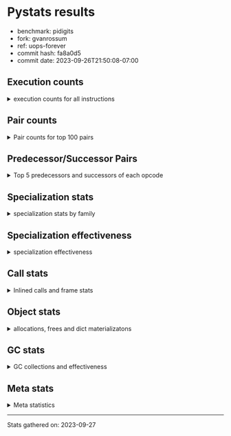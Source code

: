 
# Pystats results

- benchmark: pidigits
- fork: gvanrossum
- ref: uops-forever
- commit hash: fa8a0d5
- commit date: 2023-09-26T21:50:08-07:00

## Execution counts

<details>
<summary> execution counts for all instructions </summary>

|Name | Count | Self | Cumulative | Miss ratio | 
|---|---:|---:|---:|---:|
| LOAD_FAST | 5,126,580 | 17.1% | 17.1% |  |
| BINARY_OP_MULTIPLY_INT | 4,111,140 | 13.7% | 30.7% |  |
| LOAD_FAST_LOAD_FAST | 3,194,940 | 10.6% | 41.4% |  |
| BINARY_OP_ADD_INT | 3,075,540 | 10.2% | 51.6% |  |
| LOAD_CONST | 2,977,860 | 9.9% | 61.5% |  |
| STORE_FAST_STORE_FAST | 2,219,040 | 7.4% | 68.9% |  |
| RETURN_VALUE | 1,423,500 | 4.7% | 73.6% |  |
| RESUME_CHECK | 1,254,300 | 4.2% | 77.8% |  |
| UNPACK_SEQUENCE_TUPLE | 964,920 | 3.2% | 81.0% |  |
| BINARY_OP | 796,520 | 2.6% | 83.6% |  |
| BUILD_TUPLE | 747,000 | 2.5% | 86.1% |  |
| CALL_PY_EXACT_ARGS | 736,140 | 2.4% | 88.6% |  |
| LOAD_GLOBAL_MODULE | 627,520 | 2.1% | 90.6% |  |
| STORE_FAST | 627,420 | 2.1% | 92.7% |  |
| INTERPRETER_EXIT | 518,160 | 1.7% | 94.5% |  |
| ENTER_EXECUTOR | 409,140 | 1.4% | 95.8% |  |
| POP_JUMP_IF_FALSE | 398,220 | 1.3% | 97.1% |  |
| COMPARE_OP_INT | 398,220 | 1.3% | 98.5% |  |
| POP_TOP | 120,120 | 0.4% | 98.9% |  |
| YIELD_VALUE | 120,000 | 0.4% | 99.3% |  |
| LOAD_GLOBAL_BUILTIN | 109,020 | 0.4% | 99.6% |  |
| CALL_BUILTIN_FAST | 108,900 | 0.4% | 100.0% |  |
| CALL | 560 | 0.0% | 100.0% |  |
| PUSH_NULL | 300 | 0.0% | 100.0% |  |
| LOAD_GLOBAL | 180 | 0.0% | 100.0% |  |
| NOP | 120 | 0.0% | 100.0% |  |
| LOAD_DEREF | 120 | 0.0% | 100.0% |  |
| CALL_BUILTIN_CLASS | 120 | 0.0% | 100.0% |  |
| LOAD_ATTR_MODULE | 100 | 0.0% | 100.0% |  |
| RETURN_GENERATOR | 60 | 0.0% | 100.0% |  |
| RERAISE | 60 | 0.0% | 100.0% |  |
| MAKE_FUNCTION | 60 | 0.0% | 100.0% |  |
| LOAD_ATTR | 60 | 0.0% | 100.0% |  |
| COPY_FREE_VARS | 60 | 0.0% | 100.0% |  |
| CALL_INTRINSIC_1 | 60 | 0.0% | 100.0% |  |
| CALL_FUNCTION_EX | 60 | 0.0% | 100.0% |  |
| BINARY_OP_SUBTRACT_FLOAT | 60 | 0.0% | 100.0% |  |
| COMPARE_OP | 20 | 0.0% | 100.0% |  |


</details>

## Pair counts

<details>
<summary> Pair counts for top 100 pairs </summary>

|Pair | Count | Self | Cumulative | 
|---|---:|---:|---:|
| LOAD_FAST_LOAD_FAST BINARY_OP_MULTIPLY_INT | 3,194,940 | 10.6% | 10.6% |
| LOAD_FAST BINARY_OP_ADD_INT | 1,592,640 | 5.3% | 15.9% |
| BINARY_OP_MULTIPLY_INT LOAD_FAST | 1,592,640 | 5.3% | 21.2% |
| BINARY_OP_ADD_INT LOAD_FAST_LOAD_FAST | 1,254,120 | 4.2% | 25.4% |
| RESUME_CHECK LOAD_FAST | 1,134,120 | 3.8% | 29.2% |
| STORE_FAST_STORE_FAST LOAD_FAST_LOAD_FAST | 1,025,220 | 3.4% | 32.6% |
| UNPACK_SEQUENCE_TUPLE STORE_FAST_STORE_FAST | 964,920 | 3.2% | 35.8% |
| STORE_FAST_STORE_FAST STORE_FAST_STORE_FAST | 964,920 | 3.2% | 39.0% |
| LOAD_FAST UNPACK_SEQUENCE_TUPLE | 964,920 | 3.2% | 42.2% |
| LOAD_FAST BINARY_OP_MULTIPLY_INT | 916,200 | 3.0% | 45.2% |
| LOAD_CONST LOAD_FAST | 916,200 | 3.0% | 48.3% |
| BINARY_OP_MULTIPLY_INT LOAD_CONST | 916,200 | 3.0% | 51.3% |
| BINARY_OP_MULTIPLY_INT LOAD_FAST_LOAD_FAST | 915,600 | 3.0% | 54.4% |
| LOAD_FAST LOAD_CONST | 905,280 | 3.0% | 57.4% |
| BINARY_OP_ADD_INT BINARY_OP | 796,320 | 2.6% | 60.0% |
| BINARY_OP RETURN_VALUE | 796,320 | 2.6% | 62.7% |
| LOAD_CONST BINARY_OP_ADD_INT | 796,200 | 2.6% | 65.3% |
| CALL_PY_EXACT_ARGS RESUME_CHECK | 736,080 | 2.4% | 67.8% |
| BINARY_OP_MULTIPLY_INT BINARY_OP_ADD_INT | 686,700 | 2.3% | 70.1% |
| LOAD_CONST LOAD_CONST | 638,100 | 2.1% | 72.2% |
| RETURN_VALUE STORE_FAST | 627,120 | 2.1% | 74.3% |
| BUILD_TUPLE RETURN_VALUE | 627,000 | 2.1% | 76.4% |
| BINARY_OP_ADD_INT BUILD_TUPLE | 627,000 | 2.1% | 78.5% |
| STORE_FAST LOAD_FAST | 518,340 | 1.7% | 80.2% |
| CACHE RESUME_CHECK | 518,100 | 1.7% | 81.9% |
| LOAD_GLOBAL_MODULE LOAD_FAST | 507,180 | 1.7% | 83.6% |
| LOAD_CONST CALL_PY_EXACT_ARGS | 507,120 | 1.7% | 85.3% |
| COMPARE_OP_INT POP_JUMP_IF_FALSE | 398,220 | 1.3% | 86.6% |
| RETURN_VALUE INTERPRETER_EXIT | 398,160 | 1.3% | 87.9% |
| RETURN_VALUE COMPARE_OP_INT | 398,160 | 1.3% | 89.2% |
| LOAD_FAST LOAD_GLOBAL_MODULE | 398,160 | 1.3% | 90.6% |
| BINARY_OP_ADD_INT LOAD_CONST | 398,100 | 1.3% | 91.9% |
| POP_JUMP_IF_FALSE ENTER_EXECUTOR | 289,200 | 1.0% | 92.9% |
| ENTER_EXECUTOR STORE_FAST_STORE_FAST | 289,200 | 1.0% | 93.8% |
| STORE_FAST_STORE_FAST LOAD_FAST | 228,900 | 0.8% | 94.6% |
| LOAD_GLOBAL_MODULE LOAD_CONST | 120,060 | 0.4% | 95.0% |
| YIELD_VALUE INTERPRETER_EXIT | 120,000 | 0.4% | 95.4% |
| LOAD_FAST YIELD_VALUE | 120,000 | 0.4% | 95.8% |
| LOAD_FAST CALL_PY_EXACT_ARGS | 120,000 | 0.4% | 96.2% |
| LOAD_CONST BUILD_TUPLE | 120,000 | 0.4% | 96.6% |
| BUILD_TUPLE LOAD_FAST | 120,000 | 0.4% | 97.0% |
| RESUME_CHECK POP_TOP | 119,940 | 0.4% | 97.4% |
| POP_TOP ENTER_EXECUTOR | 119,940 | 0.4% | 97.8% |
| POP_JUMP_IF_FALSE LOAD_GLOBAL_MODULE | 108,960 | 0.4% | 98.1% |
| STORE_FAST LOAD_GLOBAL_MODULE | 108,940 | 0.4% | 98.5% |
| LOAD_GLOBAL_BUILTIN LOAD_FAST | 108,900 | 0.4% | 98.9% |
| LOAD_FAST CALL_BUILTIN_FAST | 108,900 | 0.4% | 99.2% |
| CALL_BUILTIN_FAST CALL_PY_EXACT_ARGS | 108,900 | 0.4% | 99.6% |
| ENTER_EXECUTOR LOAD_GLOBAL_BUILTIN | 108,840 | 0.4% | 99.9% |
| ENTER_EXECUTOR LOAD_GLOBAL_MODULE | 11,100 | 0.0% | 100.0% |
| PUSH_NULL CALL | 240 | 0.0% | 100.0% |
| LOAD_FAST PUSH_NULL | 180 | 0.0% | 100.0% |
| BINARY_OP BINARY_OP | 180 | 0.0% | 100.0% |
| CALL CALL | 160 | 0.0% | 100.0% |
| LOAD_GLOBAL LOAD_GLOBAL_MODULE | 120 | 0.0% | 100.0% |
| CALL_BUILTIN_CLASS RETURN_VALUE | 120 | 0.0% | 100.0% |
| CALL POP_TOP | 120 | 0.0% | 100.0% |
| CALL CALL_BUILTIN_CLASS | 120 | 0.0% | 100.0% |
| RESUME_CHECK LOAD_GLOBAL_BUILTIN | 80 | 0.0% | 100.0% |
| LOAD_GLOBAL_MODULE CALL_PY_EXACT_ARGS | 80 | 0.0% | 100.0% |
| STORE_FAST NOP | 60 | 0.0% | 100.0% |
| STORE_FAST LOAD_DEREF | 60 | 0.0% | 100.0% |
| RETURN_GENERATOR LOAD_FAST | 60 | 0.0% | 100.0% |
| RESUME_CHECK LOAD_GLOBAL | 60 | 0.0% | 100.0% |
| RESUME_CHECK LOAD_CONST | 60 | 0.0% | 100.0% |
| PUSH_NULL LOAD_FAST | 60 | 0.0% | 100.0% |
| POP_TOP RESUME_CHECK | 60 | 0.0% | 100.0% |
| POP_TOP NOP | 60 | 0.0% | 100.0% |
| POP_TOP LOAD_FAST | 60 | 0.0% | 100.0% |
| POP_JUMP_IF_FALSE LOAD_FAST | 60 | 0.0% | 100.0% |
| NOP LOAD_GLOBAL_MODULE | 60 | 0.0% | 100.0% |
| NOP LOAD_DEREF | 60 | 0.0% | 100.0% |
| LOAD_GLOBAL_MODULE LOAD_ATTR_MODULE | 60 | 0.0% | 100.0% |
| LOAD_GLOBAL_BUILTIN LOAD_CONST | 60 | 0.0% | 100.0% |
| LOAD_FAST RETURN_VALUE | 60 | 0.0% | 100.0% |
| LOAD_FAST LOAD_GLOBAL_BUILTIN | 60 | 0.0% | 100.0% |
| LOAD_FAST CALL_FUNCTION_EX | 60 | 0.0% | 100.0% |
| LOAD_FAST CALL | 60 | 0.0% | 100.0% |
| LOAD_DEREF STORE_FAST | 60 | 0.0% | 100.0% |
| LOAD_DEREF PUSH_NULL | 60 | 0.0% | 100.0% |
| LOAD_CONST STORE_FAST | 60 | 0.0% | 100.0% |
| LOAD_CONST MAKE_FUNCTION | 60 | 0.0% | 100.0% |
| LOAD_CONST CALL | 60 | 0.0% | 100.0% |
| LOAD_ATTR_MODULE STORE_FAST | 60 | 0.0% | 100.0% |
| COPY_FREE_VARS RESUME_CHECK | 60 | 0.0% | 100.0% |
| CALL_PY_EXACT_ARGS RETURN_GENERATOR | 60 | 0.0% | 100.0% |
| CALL_INTRINSIC_1 RERAISE | 60 | 0.0% | 100.0% |
| CALL_FUNCTION_EX COPY_FREE_VARS | 60 | 0.0% | 100.0% |
| CALL STORE_FAST | 60 | 0.0% | 100.0% |
| CALL LOAD_FAST | 60 | 0.0% | 100.0% |
| CACHE POP_TOP | 60 | 0.0% | 100.0% |
| CACHE CALL_INTRINSIC_1 | 60 | 0.0% | 100.0% |
| BINARY_OP_SUBTRACT_FLOAT STORE_FAST | 60 | 0.0% | 100.0% |
| RETURN_VALUE LOAD_GLOBAL | 40 | 0.0% | 100.0% |
| RESUME_CHECK LOAD_GLOBAL_MODULE | 40 | 0.0% | 100.0% |
| MAKE_FUNCTION LOAD_GLOBAL_MODULE | 40 | 0.0% | 100.0% |
| LOAD_GLOBAL_MODULE LOAD_GLOBAL_MODULE | 40 | 0.0% | 100.0% |
| LOAD_GLOBAL_MODULE LOAD_ATTR | 40 | 0.0% | 100.0% |
| LOAD_GLOBAL_MODULE CALL | 40 | 0.0% | 100.0% |
| LOAD_GLOBAL_BUILTIN LOAD_GLOBAL_MODULE | 40 | 0.0% | 100.0% |


</details>

## Predecessor/Successor Pairs

<details>
<summary> Top 5 predecessors and successors of each opcode </summary>

### CACHE

<details>
<summary> Successors and predecessors for CACHE </summary>

|Predecessors | Count | Percentage | 
|---|---:|---:|

|Successors | Count | Percentage | 
|---|---:|---:|
| RESUME_CHECK | 518,100 | 100.0% |
| POP_TOP | 60 | 0.0% |
| CALL_INTRINSIC_1 | 60 | 0.0% |


</details>

### INTERPRETER_EXIT

<details>
<summary> Successors and predecessors for INTERPRETER_EXIT </summary>

|Predecessors | Count | Percentage | 
|---|---:|---:|
| RETURN_VALUE | 398,160 | 76.8% |
| YIELD_VALUE | 120,000 | 23.2% |

|Successors | Count | Percentage | 
|---|---:|---:|


</details>

### MAKE_FUNCTION

<details>
<summary> Successors and predecessors for MAKE_FUNCTION </summary>

|Predecessors | Count | Percentage | 
|---|---:|---:|
| LOAD_CONST | 60 | 100.0% |

|Successors | Count | Percentage | 
|---|---:|---:|
| LOAD_GLOBAL_MODULE | 40 | 66.7% |
| LOAD_GLOBAL | 20 | 33.3% |


</details>

### NOP

<details>
<summary> Successors and predecessors for NOP </summary>

|Predecessors | Count | Percentage | 
|---|---:|---:|
| STORE_FAST | 60 | 50.0% |
| POP_TOP | 60 | 50.0% |

|Successors | Count | Percentage | 
|---|---:|---:|
| LOAD_GLOBAL_MODULE | 60 | 50.0% |
| LOAD_DEREF | 60 | 50.0% |


</details>

### POP_TOP

<details>
<summary> Successors and predecessors for POP_TOP </summary>

|Predecessors | Count | Percentage | 
|---|---:|---:|
| RESUME_CHECK | 119,940 | 99.9% |
| CALL | 120 | 0.1% |
| CACHE | 60 | 0.0% |

|Successors | Count | Percentage | 
|---|---:|---:|
| ENTER_EXECUTOR | 119,940 | 99.9% |
| RESUME_CHECK | 60 | 0.0% |
| NOP | 60 | 0.0% |
| LOAD_FAST | 60 | 0.0% |


</details>

### PUSH_NULL

<details>
<summary> Successors and predecessors for PUSH_NULL </summary>

|Predecessors | Count | Percentage | 
|---|---:|---:|
| LOAD_FAST | 180 | 60.0% |
| LOAD_DEREF | 60 | 20.0% |
| LOAD_ATTR_MODULE | 40 | 13.3% |
| LOAD_ATTR | 20 | 6.7% |

|Successors | Count | Percentage | 
|---|---:|---:|
| CALL | 240 | 80.0% |
| LOAD_FAST | 60 | 20.0% |


</details>

### RETURN_GENERATOR

<details>
<summary> Successors and predecessors for RETURN_GENERATOR </summary>

|Predecessors | Count | Percentage | 
|---|---:|---:|
| CALL_PY_EXACT_ARGS | 60 | 100.0% |

|Successors | Count | Percentage | 
|---|---:|---:|
| LOAD_FAST | 60 | 100.0% |


</details>

### RETURN_VALUE

<details>
<summary> Successors and predecessors for RETURN_VALUE </summary>

|Predecessors | Count | Percentage | 
|---|---:|---:|
| BINARY_OP | 796,320 | 55.9% |
| BUILD_TUPLE | 627,000 | 44.0% |
| CALL_BUILTIN_CLASS | 120 | 0.0% |
| LOAD_FAST | 60 | 0.0% |

|Successors | Count | Percentage | 
|---|---:|---:|
| STORE_FAST | 627,120 | 44.1% |
| INTERPRETER_EXIT | 398,160 | 28.0% |
| COMPARE_OP_INT | 398,160 | 28.0% |
| LOAD_GLOBAL | 40 | 0.0% |
| LOAD_GLOBAL_MODULE | 20 | 0.0% |


</details>

### BINARY_OP

<details>
<summary> Successors and predecessors for BINARY_OP </summary>

|Predecessors | Count | Percentage | 
|---|---:|---:|
| BINARY_OP_ADD_INT | 796,320 | 100.0% |
| BINARY_OP | 180 | 0.0% |
| LOAD_FAST | 20 | 0.0% |

|Successors | Count | Percentage | 
|---|---:|---:|
| RETURN_VALUE | 796,320 | 100.0% |
| BINARY_OP | 180 | 0.0% |
| BINARY_OP_SUBTRACT_FLOAT | 20 | 0.0% |


</details>

### BUILD_TUPLE

<details>
<summary> Successors and predecessors for BUILD_TUPLE </summary>

|Predecessors | Count | Percentage | 
|---|---:|---:|
| BINARY_OP_ADD_INT | 627,000 | 83.9% |
| LOAD_CONST | 120,000 | 16.1% |

|Successors | Count | Percentage | 
|---|---:|---:|
| RETURN_VALUE | 627,000 | 83.9% |
| LOAD_FAST | 120,000 | 16.1% |


</details>

### CALL

<details>
<summary> Successors and predecessors for CALL </summary>

|Predecessors | Count | Percentage | 
|---|---:|---:|
| PUSH_NULL | 240 | 42.9% |
| CALL | 160 | 28.6% |
| LOAD_FAST | 60 | 10.7% |
| LOAD_CONST | 60 | 10.7% |
| LOAD_GLOBAL_MODULE | 40 | 7.1% |

|Successors | Count | Percentage | 
|---|---:|---:|
| CALL | 160 | 28.6% |
| POP_TOP | 120 | 21.4% |
| CALL_BUILTIN_CLASS | 120 | 21.4% |
| STORE_FAST | 60 | 10.7% |
| LOAD_FAST | 60 | 10.7% |


</details>

### CALL_FUNCTION_EX

<details>
<summary> Successors and predecessors for CALL_FUNCTION_EX </summary>

|Predecessors | Count | Percentage | 
|---|---:|---:|
| LOAD_FAST | 60 | 100.0% |

|Successors | Count | Percentage | 
|---|---:|---:|
| COPY_FREE_VARS | 60 | 100.0% |


</details>

### CALL_INTRINSIC_1

<details>
<summary> Successors and predecessors for CALL_INTRINSIC_1 </summary>

|Predecessors | Count | Percentage | 
|---|---:|---:|
| CACHE | 60 | 100.0% |

|Successors | Count | Percentage | 
|---|---:|---:|
| RERAISE | 60 | 100.0% |


</details>

### COMPARE_OP

<details>
<summary> Successors and predecessors for COMPARE_OP </summary>

|Predecessors | Count | Percentage | 
|---|---:|---:|
| LOAD_CONST | 20 | 100.0% |

|Successors | Count | Percentage | 
|---|---:|---:|
| COMPARE_OP_INT | 20 | 100.0% |


</details>

### COPY_FREE_VARS

<details>
<summary> Successors and predecessors for COPY_FREE_VARS </summary>

|Predecessors | Count | Percentage | 
|---|---:|---:|
| CALL_FUNCTION_EX | 60 | 100.0% |

|Successors | Count | Percentage | 
|---|---:|---:|
| RESUME_CHECK | 60 | 100.0% |


</details>

### ENTER_EXECUTOR

<details>
<summary> Successors and predecessors for ENTER_EXECUTOR </summary>

|Predecessors | Count | Percentage | 
|---|---:|---:|
| POP_JUMP_IF_FALSE | 289,200 | 70.7% |
| POP_TOP | 119,940 | 29.3% |

|Successors | Count | Percentage | 
|---|---:|---:|
| STORE_FAST_STORE_FAST | 289,200 | 70.7% |
| LOAD_GLOBAL_BUILTIN | 108,840 | 26.6% |
| LOAD_GLOBAL_MODULE | 11,100 | 2.7% |


</details>

### LOAD_ATTR

<details>
<summary> Successors and predecessors for LOAD_ATTR </summary>

|Predecessors | Count | Percentage | 
|---|---:|---:|
| LOAD_GLOBAL_MODULE | 40 | 66.7% |
| LOAD_GLOBAL | 20 | 33.3% |

|Successors | Count | Percentage | 
|---|---:|---:|
| LOAD_ATTR_MODULE | 40 | 66.7% |
| PUSH_NULL | 20 | 33.3% |


</details>

### LOAD_CONST

<details>
<summary> Successors and predecessors for LOAD_CONST </summary>

|Predecessors | Count | Percentage | 
|---|---:|---:|
| BINARY_OP_MULTIPLY_INT | 916,200 | 30.8% |
| LOAD_FAST | 905,280 | 30.4% |
| LOAD_CONST | 638,100 | 21.4% |
| BINARY_OP_ADD_INT | 398,100 | 13.4% |
| LOAD_GLOBAL_MODULE | 120,060 | 4.0% |

|Successors | Count | Percentage | 
|---|---:|---:|
| LOAD_FAST | 916,200 | 30.8% |
| BINARY_OP_ADD_INT | 796,200 | 26.7% |
| LOAD_CONST | 638,100 | 21.4% |
| CALL_PY_EXACT_ARGS | 507,120 | 17.0% |
| BUILD_TUPLE | 120,000 | 4.0% |


</details>

### LOAD_DEREF

<details>
<summary> Successors and predecessors for LOAD_DEREF </summary>

|Predecessors | Count | Percentage | 
|---|---:|---:|
| STORE_FAST | 60 | 50.0% |
| NOP | 60 | 50.0% |

|Successors | Count | Percentage | 
|---|---:|---:|
| STORE_FAST | 60 | 50.0% |
| PUSH_NULL | 60 | 50.0% |


</details>

### LOAD_FAST

<details>
<summary> Successors and predecessors for LOAD_FAST </summary>

|Predecessors | Count | Percentage | 
|---|---:|---:|
| BINARY_OP_MULTIPLY_INT | 1,592,640 | 31.1% |
| RESUME_CHECK | 1,134,120 | 22.1% |
| LOAD_CONST | 916,200 | 17.9% |
| STORE_FAST | 518,340 | 10.1% |
| LOAD_GLOBAL_MODULE | 507,180 | 9.9% |

|Successors | Count | Percentage | 
|---|---:|---:|
| BINARY_OP_ADD_INT | 1,592,640 | 31.1% |
| UNPACK_SEQUENCE_TUPLE | 964,920 | 18.8% |
| BINARY_OP_MULTIPLY_INT | 916,200 | 17.9% |
| LOAD_CONST | 905,280 | 17.7% |
| LOAD_GLOBAL_MODULE | 398,160 | 7.8% |


</details>

### LOAD_FAST_LOAD_FAST

<details>
<summary> Successors and predecessors for LOAD_FAST_LOAD_FAST </summary>

|Predecessors | Count | Percentage | 
|---|---:|---:|
| BINARY_OP_ADD_INT | 1,254,120 | 39.3% |
| STORE_FAST_STORE_FAST | 1,025,220 | 32.1% |
| BINARY_OP_MULTIPLY_INT | 915,600 | 28.7% |

|Successors | Count | Percentage | 
|---|---:|---:|
| BINARY_OP_MULTIPLY_INT | 3,194,940 | 100.0% |


</details>

### LOAD_GLOBAL

<details>
<summary> Successors and predecessors for LOAD_GLOBAL </summary>

|Predecessors | Count | Percentage | 
|---|---:|---:|
| RESUME_CHECK | 60 | 33.3% |
| RETURN_VALUE | 40 | 22.2% |
| STORE_FAST | 20 | 11.1% |
| MAKE_FUNCTION | 20 | 11.1% |
| LOAD_GLOBAL_MODULE | 20 | 11.1% |

|Successors | Count | Percentage | 
|---|---:|---:|
| LOAD_GLOBAL_MODULE | 120 | 66.7% |
| LOAD_GLOBAL_BUILTIN | 40 | 22.2% |
| LOAD_ATTR | 20 | 11.1% |


</details>

### POP_JUMP_IF_FALSE

<details>
<summary> Successors and predecessors for POP_JUMP_IF_FALSE </summary>

|Predecessors | Count | Percentage | 
|---|---:|---:|
| COMPARE_OP_INT | 398,220 | 100.0% |

|Successors | Count | Percentage | 
|---|---:|---:|
| ENTER_EXECUTOR | 289,200 | 72.6% |
| LOAD_GLOBAL_MODULE | 108,960 | 27.4% |
| LOAD_FAST | 60 | 0.0% |


</details>

### RERAISE

<details>
<summary> Successors and predecessors for RERAISE </summary>

|Predecessors | Count | Percentage | 
|---|---:|---:|
| CALL_INTRINSIC_1 | 60 | 100.0% |

|Successors | Count | Percentage | 
|---|---:|---:|


</details>

### STORE_FAST

<details>
<summary> Successors and predecessors for STORE_FAST </summary>

|Predecessors | Count | Percentage | 
|---|---:|---:|
| RETURN_VALUE | 627,120 | 100.0% |
| LOAD_DEREF | 60 | 0.0% |
| LOAD_CONST | 60 | 0.0% |
| LOAD_ATTR_MODULE | 60 | 0.0% |
| CALL | 60 | 0.0% |

|Successors | Count | Percentage | 
|---|---:|---:|
| LOAD_FAST | 518,340 | 82.6% |
| LOAD_GLOBAL_MODULE | 108,940 | 17.4% |
| NOP | 60 | 0.0% |
| LOAD_DEREF | 60 | 0.0% |
| LOAD_GLOBAL | 20 | 0.0% |


</details>

### STORE_FAST_STORE_FAST

<details>
<summary> Successors and predecessors for STORE_FAST_STORE_FAST </summary>

|Predecessors | Count | Percentage | 
|---|---:|---:|
| UNPACK_SEQUENCE_TUPLE | 964,920 | 43.5% |
| STORE_FAST_STORE_FAST | 964,920 | 43.5% |
| ENTER_EXECUTOR | 289,200 | 13.0% |

|Successors | Count | Percentage | 
|---|---:|---:|
| LOAD_FAST_LOAD_FAST | 1,025,220 | 46.2% |
| STORE_FAST_STORE_FAST | 964,920 | 43.5% |
| LOAD_FAST | 228,900 | 10.3% |


</details>

### YIELD_VALUE

<details>
<summary> Successors and predecessors for YIELD_VALUE </summary>

|Predecessors | Count | Percentage | 
|---|---:|---:|
| LOAD_FAST | 120,000 | 100.0% |

|Successors | Count | Percentage | 
|---|---:|---:|
| INTERPRETER_EXIT | 120,000 | 100.0% |


</details>

### BINARY_OP_ADD_INT

<details>
<summary> Successors and predecessors for BINARY_OP_ADD_INT </summary>

|Predecessors | Count | Percentage | 
|---|---:|---:|
| LOAD_FAST | 1,592,640 | 51.8% |
| LOAD_CONST | 796,200 | 25.9% |
| BINARY_OP_MULTIPLY_INT | 686,700 | 22.3% |

|Successors | Count | Percentage | 
|---|---:|---:|
| LOAD_FAST_LOAD_FAST | 1,254,120 | 40.8% |
| BINARY_OP | 796,320 | 25.9% |
| BUILD_TUPLE | 627,000 | 20.4% |
| LOAD_CONST | 398,100 | 12.9% |


</details>

### BINARY_OP_MULTIPLY_INT

<details>
<summary> Successors and predecessors for BINARY_OP_MULTIPLY_INT </summary>

|Predecessors | Count | Percentage | 
|---|---:|---:|
| LOAD_FAST_LOAD_FAST | 3,194,940 | 77.7% |
| LOAD_FAST | 916,200 | 22.3% |

|Successors | Count | Percentage | 
|---|---:|---:|
| LOAD_FAST | 1,592,640 | 38.7% |
| LOAD_CONST | 916,200 | 22.3% |
| LOAD_FAST_LOAD_FAST | 915,600 | 22.3% |
| BINARY_OP_ADD_INT | 686,700 | 16.7% |


</details>

### BINARY_OP_SUBTRACT_FLOAT

<details>
<summary> Successors and predecessors for BINARY_OP_SUBTRACT_FLOAT </summary>

|Predecessors | Count | Percentage | 
|---|---:|---:|
| LOAD_FAST | 40 | 66.7% |
| BINARY_OP | 20 | 33.3% |

|Successors | Count | Percentage | 
|---|---:|---:|
| STORE_FAST | 60 | 100.0% |


</details>

### CALL_BUILTIN_CLASS

<details>
<summary> Successors and predecessors for CALL_BUILTIN_CLASS </summary>

|Predecessors | Count | Percentage | 
|---|---:|---:|
| CALL | 120 | 100.0% |

|Successors | Count | Percentage | 
|---|---:|---:|
| RETURN_VALUE | 120 | 100.0% |


</details>

### CALL_BUILTIN_FAST

<details>
<summary> Successors and predecessors for CALL_BUILTIN_FAST </summary>

|Predecessors | Count | Percentage | 
|---|---:|---:|
| LOAD_FAST | 108,900 | 100.0% |

|Successors | Count | Percentage | 
|---|---:|---:|
| CALL_PY_EXACT_ARGS | 108,900 | 100.0% |


</details>

### CALL_PY_EXACT_ARGS

<details>
<summary> Successors and predecessors for CALL_PY_EXACT_ARGS </summary>

|Predecessors | Count | Percentage | 
|---|---:|---:|
| LOAD_CONST | 507,120 | 68.9% |
| LOAD_FAST | 120,000 | 16.3% |
| CALL_BUILTIN_FAST | 108,900 | 14.8% |
| LOAD_GLOBAL_MODULE | 80 | 0.0% |
| CALL | 40 | 0.0% |

|Successors | Count | Percentage | 
|---|---:|---:|
| RESUME_CHECK | 736,080 | 100.0% |
| RETURN_GENERATOR | 60 | 0.0% |


</details>

### COMPARE_OP_INT

<details>
<summary> Successors and predecessors for COMPARE_OP_INT </summary>

|Predecessors | Count | Percentage | 
|---|---:|---:|
| RETURN_VALUE | 398,160 | 100.0% |
| LOAD_CONST | 40 | 0.0% |
| COMPARE_OP | 20 | 0.0% |

|Successors | Count | Percentage | 
|---|---:|---:|
| POP_JUMP_IF_FALSE | 398,220 | 100.0% |


</details>

### LOAD_ATTR_MODULE

<details>
<summary> Successors and predecessors for LOAD_ATTR_MODULE </summary>

|Predecessors | Count | Percentage | 
|---|---:|---:|
| LOAD_GLOBAL_MODULE | 60 | 60.0% |
| LOAD_ATTR | 40 | 40.0% |

|Successors | Count | Percentage | 
|---|---:|---:|
| STORE_FAST | 60 | 60.0% |
| PUSH_NULL | 40 | 40.0% |


</details>

### LOAD_GLOBAL_BUILTIN

<details>
<summary> Successors and predecessors for LOAD_GLOBAL_BUILTIN </summary>

|Predecessors | Count | Percentage | 
|---|---:|---:|
| ENTER_EXECUTOR | 108,840 | 99.8% |
| RESUME_CHECK | 80 | 0.1% |
| LOAD_FAST | 60 | 0.1% |
| LOAD_GLOBAL | 40 | 0.0% |

|Successors | Count | Percentage | 
|---|---:|---:|
| LOAD_FAST | 108,900 | 99.9% |
| LOAD_CONST | 60 | 0.1% |
| LOAD_GLOBAL_MODULE | 40 | 0.0% |
| LOAD_GLOBAL | 20 | 0.0% |


</details>

### LOAD_GLOBAL_MODULE

<details>
<summary> Successors and predecessors for LOAD_GLOBAL_MODULE </summary>

|Predecessors | Count | Percentage | 
|---|---:|---:|
| LOAD_FAST | 398,160 | 63.4% |
| POP_JUMP_IF_FALSE | 108,960 | 17.4% |
| STORE_FAST | 108,940 | 17.4% |
| ENTER_EXECUTOR | 11,100 | 1.8% |
| LOAD_GLOBAL | 120 | 0.0% |

|Successors | Count | Percentage | 
|---|---:|---:|
| LOAD_FAST | 507,180 | 80.8% |
| LOAD_CONST | 120,060 | 19.1% |
| CALL_PY_EXACT_ARGS | 80 | 0.0% |
| LOAD_ATTR_MODULE | 60 | 0.0% |
| LOAD_GLOBAL_MODULE | 40 | 0.0% |


</details>

### RESUME_CHECK

<details>
<summary> Successors and predecessors for RESUME_CHECK </summary>

|Predecessors | Count | Percentage | 
|---|---:|---:|
| CALL_PY_EXACT_ARGS | 736,080 | 58.7% |
| CACHE | 518,100 | 41.3% |
| POP_TOP | 60 | 0.0% |
| COPY_FREE_VARS | 60 | 0.0% |

|Successors | Count | Percentage | 
|---|---:|---:|
| LOAD_FAST | 1,134,120 | 90.4% |
| POP_TOP | 119,940 | 9.6% |
| LOAD_GLOBAL_BUILTIN | 80 | 0.0% |
| LOAD_GLOBAL | 60 | 0.0% |
| LOAD_CONST | 60 | 0.0% |


</details>

### UNPACK_SEQUENCE_TUPLE

<details>
<summary> Successors and predecessors for UNPACK_SEQUENCE_TUPLE </summary>

|Predecessors | Count | Percentage | 
|---|---:|---:|
| LOAD_FAST | 964,920 | 100.0% |

|Successors | Count | Percentage | 
|---|---:|---:|
| STORE_FAST_STORE_FAST | 964,920 | 100.0% |


</details>


</details>

## Specialization stats

<details>
<summary> specialization stats by family </summary>

### BINARY_OP

<details>
<summary> specialization stats for BINARY_OP family </summary>

|Kind | Count | Ratio | 
|---|---|---|
| specialization.deferred |       796320 | 6.7% |
|          hit |     11038260 | 93.3% |

#### Specialization attempts

| | Count | Ratio | 
|---|---:|---:|
| Success | 20 | 10.0% |
| Failure | 180 | 90.0% |

|Failure kind | Count | Ratio | 
|---|---:|---:|
| floor divide | 180 | 100.0% |


</details>

### CALL

<details>
<summary> specialization stats for CALL family </summary>

|Kind | Count | Ratio | 
|---|---|---|
| specialization.deferred |          360 | 0.0% |
|          hit |      1952640 | 100.0% |

#### Specialization attempts

| | Count | Ratio | 
|---|---:|---:|
| Success | 80 | 40.0% |
| Failure | 120 | 60.0% |

|Failure kind | Count | Ratio | 
|---|---:|---:|
| cfunc noargs | 60 | 50.0% |
| class no vectorcall | 40 | 33.3% |
| other | 20 | 16.7% |


</details>

### COMPARE_OP

<details>
<summary> specialization stats for COMPARE_OP family </summary>

|Kind | Count | Ratio | 
|---|---|---|
|          hit |       518160 | 100.0% |

#### Specialization attempts

| | Count | Ratio | 
|---|---:|---:|
| Success | 20 | 100.0% |
| Failure | 0 | 0.0% |

|Failure kind | Count | Ratio | 
|---|---:|---:|


</details>

### LOAD_ATTR

<details>
<summary> specialization stats for LOAD_ATTR family </summary>

|Kind | Count | Ratio | 
|---|---|---|
| specialization.deferred |           20 | 12.5% |
|          hit |          100 | 62.5% |

#### Specialization attempts

| | Count | Ratio | 
|---|---:|---:|
| Success | 40 | 100.0% |
| Failure | 0 | 0.0% |

|Failure kind | Count | Ratio | 
|---|---:|---:|


</details>

### LOAD_GLOBAL

<details>
<summary> specialization stats for LOAD_GLOBAL family </summary>

|Kind | Count | Ratio | 
|---|---|---|
| specialization.deferred |           20 | 0.0% |
|          hit |      1952860 | 100.0% |

#### Specialization attempts

| | Count | Ratio | 
|---|---:|---:|
| Success | 160 | 100.0% |
| Failure | 0 | 0.0% |

|Failure kind | Count | Ratio | 
|---|---:|---:|


</details>

### POP_JUMP_IF_FALSE

<details>
<summary> specialization stats for POP_JUMP_IF_FALSE family </summary>

|Kind | Count | Ratio | 
|---|---|---|


</details>

### UNPACK_SEQUENCE

<details>
<summary> specialization stats for UNPACK_SEQUENCE family </summary>

|Kind | Count | Ratio | 
|---|---|---|
|          hit |      2072400 | 100.0% |


</details>


</details>

## Specialization effectiveness

<details>
<summary> specialization effectiveness </summary>

|Instructions | Count | Ratio | 
|---|---:|---:|
| Basic | 17,484,660 | 58.2% |
| Not specialized | 1,195,560 | 4.0% |
| Specialized | 11,385,980 | 37.9% |

### Deferred by instruction

<details>
<summary> deferred by instruction </summary>

|Name | Count | Ratio | 
|---|---:|---:|
| BINARY_OP | 796,320 | 99.9% |
| CALL | 360 | 0.0% |
| LOAD_GLOBAL | 20 | 0.0% |
| LOAD_ATTR | 20 | 0.0% |
| YIELD_VALUE | 0 | 0.0% |
| UNPACK_SEQUENCE_TUPLE | 0 | 0.0% |
| UNPACK_SEQUENCE | 0 | 0.0% |
| TO_BOOL | 0 | 0.0% |
| STORE_SUBSCR | 0 | 0.0% |
| STORE_SLICE | 0 | 0.0% |


</details>


</details>

## Call stats

<details>
<summary> Inlined calls and frame stats </summary>

| | Count | Ratio | 
|---|---:|---:|
| Calls to PyEval_EvalDefault | 518,220 | 25.0% |
| Calls to Python functions inlined | 1,554,480 | 75.0% |
| Calls via PyEval_EvalFrame (total) | 518,220 | 25.0% |
| Calls via PyEval_EvalFrame (vector) | 398,160 | 19.2% |
| Calls via PyEval_EvalFrame (generator) | 120,060 | 5.8% |
| Calls via PyEval_EvalFrame (legacy) | 0 | 0.0% |
| Calls via PyEval_EvalFrame (function vectorcall) | 398,160 | 19.2% |
| Calls via PyEval_EvalFrame (build class) | 0 | 0.0% |
| Calls via PyEval_EvalFrame (slot) | 0 | 0.0% |
| Calls via PyEval_EvalFrame (function ex) | 60 | 0.0% |
| Calls via PyEval_EvalFrame (api) | 0 | 0.0% |
| Calls via PyEval_EvalFrame (method) | 0 | 0.0% |
| Frames pushed | 1,952,640 | 94.2% |
| Frame objects created | 120 | 0.0% |


</details>

## Object stats

<details>
<summary> allocations, frees and dict materializatons </summary>

| | Count | Ratio | 
|---|---:|---:|
| Allocations from freelist | 1,036,480 | 8.5% |
| Frees to freelist | 1,036,500 |  |
| Allocations | 11,142,680 | 91.5% |
| Allocations to 512 bytes | 3,546,980 | 29.1% |
| Allocations to 4 kbytes | 2,862,840 | 23.5% |
| Allocations over 4 kbytes | 4,732,860 | 38.9% |
| Frees | 11,142,600 |  |
| New values | 0 |  |
| Interpreter increfs | 13,062,880 | 53.0% |
| Interpreter decrefs | 22,841,340 | 62.0% |
| Increfs | 11,600,560 | 47.0% |
| Decrefs | 14,001,140 | 38.0% |
| Materialize dict (on request) | 0 |  |
| Materialize dict (new key) | 0 |  |
| Materialize dict (too big) | 0 |  |
| Materialize dict (str subclass) | 0 |  |
| Dematerialize dict | 0 |  |
| Method cache hits | 20 |  |
| Method cache misses | 0 |  |
| Method cache collisions | 0 |  |
| Method cache dunder hits | 60 |  |
| Method cache dunder misses | 0 |  |


</details>

## GC stats

<details>
<summary> GC collections and effectiveness </summary>

|Generation | Collections | Objects collected | Object visits | 
|---:|---:|---:|---:|
| 0 | 0 | 0 | 0 |
| 1 | 0 | 0 | 0 |
| 2 | 0 | 0 | 0 |


</details>

## Meta stats

<details>
<summary> Meta statistics </summary>

| | Count | 
|---|---:|
| Number of data files | 20 |


</details>

---
Stats gathered on: 2023-09-27
